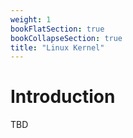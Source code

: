 ```yaml
---
weight: 1
bookFlatSection: true
bookCollapseSection: true
title: "Linux Kernel"
---
```


# Introduction
TBD